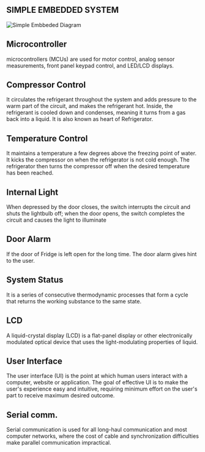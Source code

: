 ## SIMPLE EMBEDDED SYSTEM
![Simple Embbeded Diagram](https://user-images.githubusercontent.com/98817564/154834445-d9bbc563-3934-48a5-bcac-a08011cdae0d.png)
## Microcontroller
 microcontrollers (MCUs) are used for motor control, analog sensor measurements, front panel keypad control, and LED/LCD displays.
 
 ## Compressor Control
  It circulates the refrigerant throughout the system and adds pressure to the warm part of the circuit, and makes the refrigerant hot. Inside, the refrigerant is cooled down and   condenses, meaning it turns from a gas back into a liquid. It is also known as heart of Refrigerator.
  
  ## Temperature Control
  It maintains a temperature a few degrees above the freezing point of water. It kicks the compressor on when the refrigerator is not cold enough. The refrigerator then turns the compressor off when the desired temperature has been reached.
  
  ## Internal Light
  When depressed by the door closes, the switch interrupts the circuit and shuts the lightbulb off; when the door opens, the switch completes the circuit and causes the             light to illuminate
  
  ## Door Alarm
  If the door of Fridge is left open for the long time. The door alarm gives hint to the user.
  
  ## System Status
  It is a series of consecutive thermodynamic processes that form a cycle that returns the working substance to the same state.
  
  ## LCD
  A liquid-crystal display (LCD) is a flat-panel display or other electronically modulated optical device that uses the light-modulating properties of liquid.
  
  ## User Interface
  The user interface (UI) is the point at which human users interact with a computer, website or application. The goal of effective UI is to make the user's experience easy and      intuitive, requiring minimum effort on the user's part to receive maximum desired outcome.
  
  ## Serial comm.
  Serial communication is used for all long-haul communication and most computer networks, where the cost of cable and synchronization difficulties make parallel communication impractical. 


